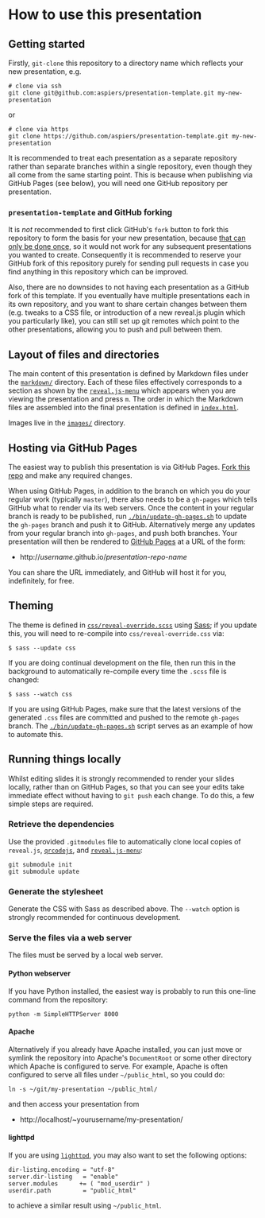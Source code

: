 # How to use this presentation

## Getting started

Firstly, `git-clone` this repository to a directory name which
reflects your new presentation, e.g.

    # clone via ssh
    git clone git@github.com:aspiers/presentation-template.git my-new-presentation

or

    # clone via https
    git clone https://github.com/aspiers/presentation-template.git my-new-presentation

It is recommended to treat each presentation as a separate repository
rather than separate branches within a single repository, even though
they all come from the same starting point.  This is because when
publishing via GitHub Pages (see below), you will need one GitHub
repository per presentation.

### `presentation-template` and GitHub forking

It is *not* recommended to first click GitHub's `fork` button to fork
this repository to form the basis for your new presentation, because
[that can only be done
once](https://github.com/isaacs/github/issues/1094), so it would not
work for any subsequent presentations you wanted to create.
Consequently it is recommended to reserve your GitHub fork of this
repository purely for sending pull requests in case you find anything
in this repository which can be improved.

Also, there are no downsides to not having each presentation as a
GitHub fork of this template.  If you eventually have multiple
presentations each in its own repository, and you want to share
certain changes between them (e.g. tweaks to a CSS file, or
introduction of a new reveal.js plugin which you particularly like),
you can still set up git remotes which point to the other
presentations, allowing you to push and pull between them.

## Layout of files and directories

The main content of this presentation is defined by Markdown files
under the [`markdown/`](markdown) directory.  Each of these files
effectively corresponds to a section as shown by
the [`reveal.js-menu`](https://github.com/denehyg/reveal.js-menu)
which appears when you are viewing the presentation and press `m`.
The order in which the Markdown files are assembled into the final
presentation is defined in [`index.html`](index.html).

Images live in the [`images/`](images) directory.

## Hosting via GitHub Pages

The easiest way to publish this presentation is via GitHub Pages.
[Fork this repo](https://help.github.com/articles/fork-a-repo/) and
make any required changes.

When using GitHub Pages, in addition to the branch on which you do
your regular work (typically `master`), there also needs to be a
`gh-pages` which tells GitHub what to render via its web servers.
Once the content in your regular branch is ready to be published,
run [`./bin/update-gh-pages.sh`](bin/update-gh-pages.sh) to update the
`gh-pages` branch and push it to GitHub.  Alternatively merge any
updates from your regular branch into `gh-pages`, and push both
branches.  Your presentation will then be rendered
to [GitHub Pages](https://pages.github.com/) at a URL of the form:

-   http://*username*.github.io/*presentation-repo-name*

You can share the URL immediately, and GitHub will host it for you,
indefinitely, for free.

## Theming

The theme is defined
in [`css/reveal-override.scss`](css/reveal-override.scss)
using [Sass](http://sass-lang.com/); if you update this, you will need
to re-compile into `css/reveal-override.css` via:

    $ sass --update css

If you are doing continual development on the file, then run this in
the background to automatically re-compile every time the `.scss` file
is changed:

    $ sass --watch css

If you are using GitHub Pages, make sure that the latest versions of
the generated `.css` files are committed and pushed to the remote
`gh-pages` branch.
The [`./bin/update-gh-pages.sh`](bin/update-gh-pages.sh) script serves
as an example of how to automate this.

## Running things locally

Whilst editing slides it is strongly recommended to render your slides
locally, rather than on GitHub Pages, so that you can see your edits
take immediate effect without having to `git push` each change.  To
do this, a few simple steps are required.

### Retrieve the dependencies

Use the provided `.gitmodules` file to automatically clone local
copies of `reveal.js`,
[`qrcodejs`](https://davidshimjs.github.io/qrcodejs/), and
[`reveal.js-menu`](https://github.com/denehyg/reveal.js-menu):

    git submodule init
    git submodule update

### Generate the stylesheet

Generate the CSS with Sass as described above.  The `--watch` option
is strongly recommended for continuous development.

### Serve the files via a web server

The files must be served by a local web server.

#### Python webserver

If you have Python installed, the easiest way is probably to run this
one-line command from the repository:

    python -m SimpleHTTPServer 8000

#### Apache

Alternatively if you already have Apache installed, you can just move
or symlink the repository into Apache's `DocumentRoot` or some other
directory which Apache is configured to serve.  For example, Apache
is often configured to serve all files under `~/public_html`, so you
could do:

    ln -s ~/git/my-presentation ~/public_html/

and then access your presentation from

-   http://localhost/~yourusername/my-presentation/

#### lighttpd

If you are using [`lighttpd`](https://www.lighttpd.net/), you may also
want to set the following options:

    dir-listing.encoding = "utf-8"
    server.dir-listing   = "enable"
    server.modules      += ( "mod_userdir" )
    userdir.path         = "public_html"

to achieve a similar result using `~/public_html`.
